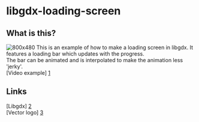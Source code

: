libgdx-loading-screen
=====================

What is this?
-------------

![800x480](https://raw.github.com/Matsemann/libgdx-loading-screen/master/Main/workfiles/800x480.png)
This is an example of how to make a loading screen in libgdx. It features a loading bar which updates with the progress.  
The bar can be animated and is interpolated to make the animation less 'jerky'.  
[Video example] [1]  

Links
-----

[Libgdx] [2]  
[Vector logo] [3] 

  [1]: http://www.youtube.com/watch?v=gpI2U_9jDak "YouTube"
  [2]: http://libgdx.badlogicgames.com/ "Libgdx home"
  [3]: http://bioboblog.blogspot.no/2012/08/vector-libgdx-logo.html

